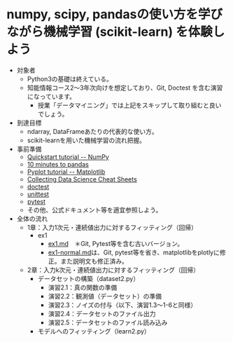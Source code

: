# numpy, scipy, pandasの使い方を学びながら機械学習 (scikit-learn) を体験しよう

- 対象者
  - Python3の基礎は終えている。
  - 知能情報コース2〜3年次向けを想定しており、Git, Doctest を含む演習になっています。
    - 授業「データマイニング」では上記をスキップして取り組むと良いでしょう。
- 到達目標
  - ndarray, DataFrameあたりの代表的な使い方。
  - scikit-learnを用いた機械学習の流れ把握。
- 事前準備
  - [Quickstart tutorial -- NumPy](https://docs.scipy.org/doc/numpy/user/quickstart.html)
  - [10 minutes to pandas](https://pandas.pydata.org/pandas-docs/stable/getting_started/10min.html)
  - [Pyplot tutorial -- Matplotlib](https://matplotlib.org/tutorials/introductory/pyplot.html)
  - [Collecting Data Science Cheat Sheets](https://towardsdatascience.com/collecting-data-science-cheat-sheets-d2cdff092855)
  - [doctest](https://docs.python.org/3/library/doctest.html)
  - [unittest](https://docs.python.org/ja/3/library/unittest.html)
  - [pytest](https://rinatz.github.io/python-book/ch08-02-pytest/)
  - その他、公式ドキュメント等を適宜参照しよう。
- 全体の流れ
  - 1章：入力1次元・連続値出力に対するフィッティング（回帰）
    - ex1
      - [ex1.md](./ex1.md)　＊Git, Pytest等を含む古いバージョン。
      - [ex1-normal.md](./ex1-normal.md)は、Git, pytest等を省き、matplotlibをplotlyに修正。また説明文も修正済み。
  - 2章：入力k次元・連続値出力に対するフィッティング（回帰）
    - データセットの構築（dataset2.py）
      - 演習2.1：真の関数の準備
      - 演習2.2：観測値（データセット）の準備
      - 演習2.3：ノイズの付与（以下、演習1.3〜1-6と同様）
      - 演習2.4：データセットのファイル出力
      - 演習2.5：データセットのファイル読み込み
    - モデルへのフィッティング（learn2.py）

